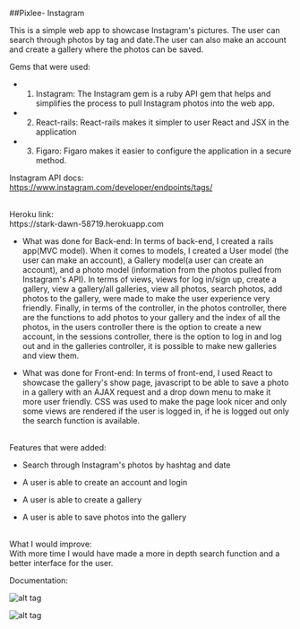 ##Pixlee- Instagram

 This is a  simple web app to showcase Instagram's pictures. The user can search through photos by tag and date.The user can also make an account and create a gallery where the photos can be saved.

 Gems that were used:

* 1) Instagram: The Instagram gem is a ruby API gem that helps and simplifies the process to pull Instagram photos into the web app.


* 2) React-rails: React-rails makes it simpler to user React and JSX in the application



* 3) Figaro: Figaro makes it easier to configure the application in a secure method.


Instagram API docs: <br>
https://www.instagram.com/developer/endpoints/tags/ <br>


  <br>
  Heroku link: <br>
https://stark-dawn-58719.herokuapp.com

  <br>

  * What was done for Back-end: In terms of back-end, I created a rails app(MVC model). When it comes to models, I created a User model (the user can make an account), a Gallery model(a user can create an account), and a photo model (information from the photos pulled from Instagram's API). In terms of views, views for log in/sign up, create a gallery, view a gallery/all galleries, view all photos, search photos, add photos to the gallery, were made to make the user experience very friendly. Finally, in terms of the controller, in the photos controller, there are the functions to add photos to your gallery and the index of all the photos, in the users controller there is the option to create a new account, in the sessions controller, there is the option to log in and log out and in the galleries controller, it is possible to make new galleries and view them.

  * What was done for Front-end: In terms of front-end, I used React to showcase the gallery's show page, javascript to be able to save a photo in a gallery with an AJAX request and a drop down menu to make it more user friendly. CSS was used to make the page look nicer and only some views are rendered if the user is logged in, if he is logged out only the search function is available. 

   <br>Features that were added:

  * Search through Instagram's photos by hashtag and date

  * A user is able to create an account and login

  * A user is able to create a gallery

  * A user is able to save photos into the gallery


   <br>What I would improve: <br>
   With more time I would have made a more in depth search function and a better interface for the user.


   Documentation:

![alt tag](https://scontent-yyz1-1.xx.fbcdn.net/v/t1.0-9/15179043_10154754360753781_6324825421996386170_n.jpg?oh=24f075ae15474bccd234217257c370f3&oe=58BC4084)

![alt tag](https://scontent-yyz1-1.xx.fbcdn.net/v/t1.0-9/15181466_10154754360758781_1978492430456303562_n.jpg?oh=5ad6ac5c765408d2098b9f6618587abe&oe=58B9657C)
